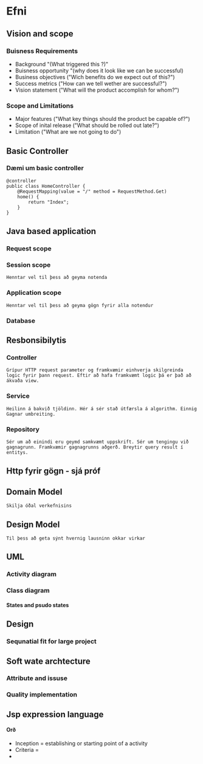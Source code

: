 # Efni

## Vision and scope
### Buisness Requirements
* Background "(What triggered this ?)"
* Buisness opportunity "(why does it look like we can be successful)
* Business objectives ("Wich benefits do we expect out of this?")
* Success metrics ("How can we tell wether are successful?")
* Vision statement ("What will the product accomplish for whom?")

### Scope and Limitations
* Major features ("What key things should the product be capable of?")
* Scope of inital release ("What should be rolled out late?")
* Limitation ("What are we not going to do")


## Basic Controller
### Dæmi um basic controller
```
@controller
public class HomeController {
    @RequestMapping(value = "/" method = RequestMethod.Get)
    home() {
        return "Index";
    }
}
```

## Java based application
### Request scope 

### Session scope
    Henntar vel til þess að geyma notenda
### Application scope
    Henntar vel til þess að geyma gögn fyrir alla notendur
### Database

## Resbonsibilytis
### Controller 
    Grípur HTTP request parameter og framkvæmir einhverja skilgreinda logic fyrir þann request. Eftir að hafa framkvæmt logic þá er það að ákvaða view.
### Service
    Heilinn á bakvið tjöldinn. Hér á sér stað útfærsla á algorithm. Einnig Gagnar umbreiting.
### Repository
    Sér um að einindi eru geymd samkvæmt uppskrift. Sér um tengingu við gagnagrunn. Framkvæmir gagnagrunns aðgerð. Breytir query result í entitys.
## Http fyrir gögn - sjá próf

## Domain Model
    Skilja óðal verkefnisins

## Design Model
    Til þess að geta sýnt hvernig lausninn okkar virkar

## UML 
### Activity diagram
### Class diagram
#### States and psudo states

## Design
### Sequnatial fit for large project

## Soft wate archtecture
### Attribute and issuse
### Quality implementation

## Jsp expression language


#### Orð
* Inception = establishing or starting point of a activity
* Criteria  = 
* 
